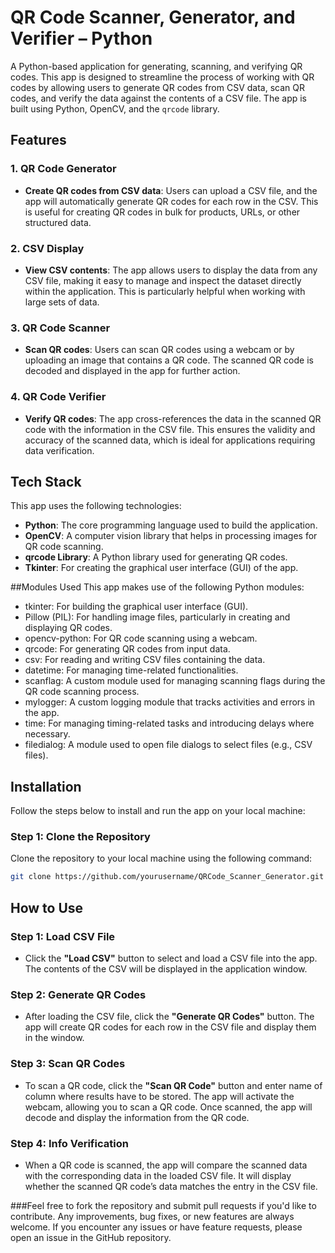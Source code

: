 # QR Code Scanner, Generator, and Verifier – Python

A Python-based application for generating, scanning, and verifying QR codes. This app is designed to streamline the process of working with QR codes by allowing users to generate QR codes from CSV data, scan QR codes, and verify the data against the contents of a CSV file. The app is built using Python, OpenCV, and the `qrcode` library.

## Features

### 1. QR Code Generator
- **Create QR codes from CSV data**: Users can upload a CSV file, and the app will automatically generate QR codes for each row in the CSV. This is useful for creating QR codes in bulk for products, URLs, or other structured data.

### 2. CSV Display
- **View CSV contents**: The app allows users to display the data from any CSV file, making it easy to manage and inspect the dataset directly within the application. This is particularly helpful when working with large sets of data.

### 3. QR Code Scanner
- **Scan QR codes**: Users can scan QR codes using a webcam or by uploading an image that contains a QR code. The scanned QR code is decoded and displayed in the app for further action.

### 4. QR Code Verifier
- **Verify QR codes**: The app cross-references the data in the scanned QR code with the information in the CSV file. This ensures the validity and accuracy of the scanned data, which is ideal for applications requiring data verification.

## Tech Stack

This app uses the following technologies:

- **Python**: The core programming language used to build the application.
- **OpenCV**: A computer vision library that helps in processing images for QR code scanning.
- **qrcode Library**: A Python library used for generating QR codes.
- **Tkinter**: For creating the graphical user interface (GUI) of the app.

##Modules Used
This app makes use of the following Python modules:

- tkinter: For building the graphical user interface (GUI).
- Pillow (PIL): For handling image files, particularly in creating and displaying QR codes.
- opencv-python: For QR code scanning using a webcam.
- qrcode: For generating QR codes from input data.
- csv: For reading and writing CSV files containing the data.
- datetime: For managing time-related functionalities.
- scanflag: A custom module used for managing scanning flags during the QR code scanning process.
- mylogger: A custom logging module that tracks activities and errors in the app.
- time: For managing timing-related tasks and introducing delays where necessary.
- filedialog: A module used to open file dialogs to select files (e.g., CSV files).

## Installation

Follow the steps below to install and run the app on your local machine:

### Step 1: Clone the Repository
Clone the repository to your local machine using the following command:
```bash
git clone https://github.com/yourusername/QRCode_Scanner_Generator.git
```
## How to Use

### Step 1: Load CSV File
- Click the **"Load CSV"** button to select and load a CSV file into the app. The contents of the CSV will be displayed in the application window.

### Step 2: Generate QR Codes
- After loading the CSV file, click the **"Generate QR Codes"** button. The app will create QR codes for each row in the CSV file and display them in the window.

### Step 3: Scan QR Codes
- To scan a QR code, click the **"Scan QR Code"** button and enter name of column where results have to be stored. The app will activate the webcam, allowing you to scan a QR code. Once scanned, the app will decode and display the information from the QR code.

### Step 4: Info Verification
- When a QR code is scanned, the app will compare the scanned data with the corresponding data in the loaded CSV file. It will display whether the scanned QR code’s data matches the entry in the CSV file.



###Feel free to fork the repository and submit pull requests if you'd like to contribute. Any improvements, bug fixes, or new features are always welcome. If you encounter any issues or have feature requests, please open an issue in the GitHub repository.

